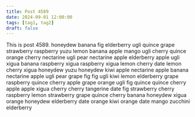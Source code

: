 ```yaml
---
title: Post 4589
date: 2024-09-01 12:00:00
tags: [tag1, tag2]
draft: false
---
```

This is post 4589.
honeydew
banana
fig
elderberry
ugli
quince
grape
strawberry
raspberry
yuzu
lemon
banana
apple
mango
ugli
cherry
quince
orange
cherry
nectarine
ugli
pear
nectarine
apple
elderberry
apple
ugli
xigua
banana
raspberry
xigua
raspberry
xigua
lemon
cherry
date
lemon
cherry
xigua
honeydew
yuzu
honeydew
kiwi
apple
nectarine
apple
banana
nectarine
apple
ugli
pear
grape
fig
fig
ugli
kiwi
lemon
elderberry
grape
raspberry
quince
cherry
apple
grape
orange
ugli
fig
quince
quince
cherry
apple
apple
xigua
cherry
cherry
tangerine
date
fig
strawberry
cherry
raspberry
lemon
strawberry
grape
quince
cherry
banana
honeydew
xigua
orange
honeydew
elderberry
date
orange
kiwi
orange
date
mango
zucchini
elderberry
